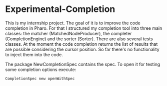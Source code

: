 # Experimental-Completion

This is my internship project. The goal of it is to improve the code completion in Pharo. For that I structured my completion tool into three main classes: the matcher (MatchedNodeProducer), the completer (CompletionEngine) and the sorter (Sorter). There are also several tests classes. At the moment the code completion returns the list of results that are possible considering the cursor position. So far there's no functionality to inject them into the code.

The package NewCompletionSpec contains the spec. To open it for testing some completion options execute:
```smalltalk
CompletionSpec new openWithSpec 
```
